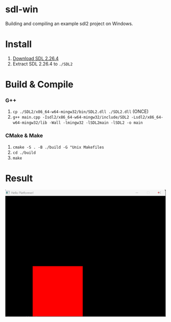 # sdl-win
Building and compiling an example sdl2 project on Windows.

# Install
1. [Download SDL 2.26.4](https://github.com/libsdl-org/SDL/releases)
2. Extract SDL 2.26.4 to `./SDL2`

# Build & Compile
### G++
1. `cp ./SDL2/x86_64-w64-mingw32/bin/SDL2.dll ./SDL2.dll` (ONCE)
2. `g++ main.cpp -Isdl2/x86_64-w64-mingw32/include/SDL2 -Lsdl2/x86_64-w64-mingw32/lib -Wall -lmingw32 -lSDL2main -lSDL2 -o main`

### CMake & Make
1. `cmake -S . -B ./build -G "Unix Makefiles`
2. `cd ./build`
3. `make`

# Result
![Expected Image](expected.png)
